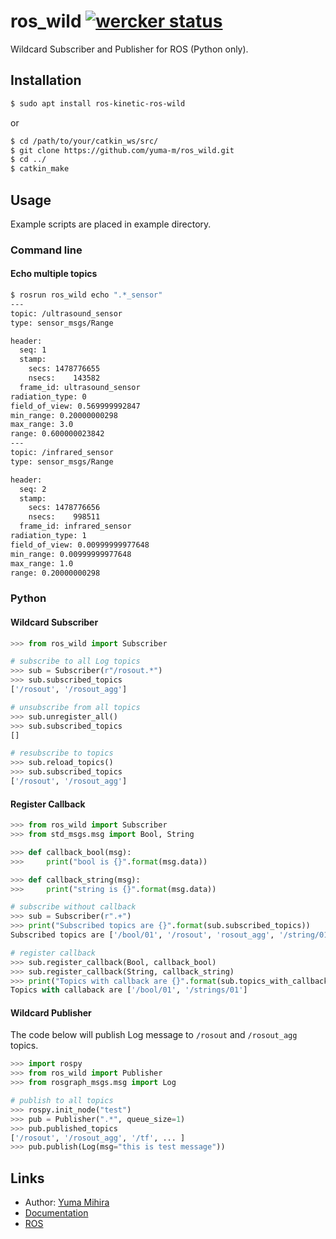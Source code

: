 # ros_wild [![wercker status](https://app.wercker.com/status/3abcf80d47591d27645af7362fbee6df/s/master "wercker status")](https://app.wercker.com/project/byKey/3abcf80d47591d27645af7362fbee6df)

Wildcard Subscriber and Publisher for ROS (Python only).

## Installation

```bash
$ sudo apt install ros-kinetic-ros-wild
```

or

```bash
$ cd /path/to/your/catkin_ws/src/
$ git clone https://github.com/yuma-m/ros_wild.git
$ cd ../
$ catkin_make
```


## Usage

Example scripts are placed in example directory.

### Command line

#### Echo multiple topics

```bash
$ rosrun ros_wild echo ".*_sensor"
---
topic: /ultrasound_sensor
type: sensor_msgs/Range

header:
  seq: 1
  stamp:
    secs: 1478776655
    nsecs:    143582
  frame_id: ultrasound_sensor
radiation_type: 0
field_of_view: 0.569999992847
min_range: 0.20000000298
max_range: 3.0
range: 0.600000023842
---
topic: /infrared_sensor
type: sensor_msgs/Range

header:
  seq: 2
  stamp:
    secs: 1478776656
    nsecs:    998511
  frame_id: infrared_sensor
radiation_type: 1
field_of_view: 0.00999999977648
min_range: 0.00999999977648
max_range: 1.0
range: 0.20000000298
```

### Python

#### Wildcard Subscriber

```python
>>> from ros_wild import Subscriber

# subscribe to all Log topics
>>> sub = Subscriber(r"/rosout.*")
>>> sub.subscribed_topics
['/rosout', '/rosout_agg']

# unsubscribe from all topics
>>> sub.unregister_all()
>>> sub.subscribed_topics
[]

# resubscribe to topics
>>> sub.reload_topics()
>>> sub.subscribed_topics
['/rosout', '/rosout_agg']
```

#### Register Callback

```python
>>> from ros_wild import Subscriber
>>> from std_msgs.msg import Bool, String

>>> def callback_bool(msg):
>>>     print("bool is {}".format(msg.data))

>>> def callback_string(msg):
>>>     print("string is {}".format(msg.data))

# subscribe without callback
>>> sub = Subscriber(r".+")
>>> print("Subscribed topics are {}".format(sub.subscribed_topics))
Subscribed topics are ['/bool/01', '/rosout', 'rosout_agg', '/string/01']

# register callback
>>> sub.register_callback(Bool, callback_bool)
>>> sub.register_callback(String, callback_string)
>>> print("Topics with callback are {}".format(sub.topics_with_callback))
Topics with callaback are ['/bool/01', '/strings/01']
```

#### Wildcard Publisher

The code below will publish Log message to `/rosout` and `/rosout_agg` topics.

```python
>>> import rospy
>>> from ros_wild import Publisher
>>> from rosgraph_msgs.msg import Log

# publish to all topics
>>> rospy.init_node("test")
>>> pub = Publisher(".*", queue_size=1)
>>> pub.published_topics
['/rosout', '/rosout_agg', '/tf', ... ]
>>> pub.publish(Log(msg="this is test message"))
```

## Links

- Author: [Yuma Mihira](http://yurax2.com)
- [Documentation](http://wiki.ros.org/ros_wild)
- [ROS](http://www.ros.org/)
